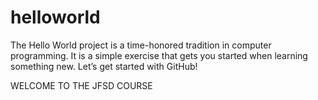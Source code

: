 # helloworld
The Hello World project is a time-honored tradition in computer programming. It is a simple exercise that gets you started when learning something new. Let’s get started with GitHub!

WELCOME TO THE JFSD COURSE
